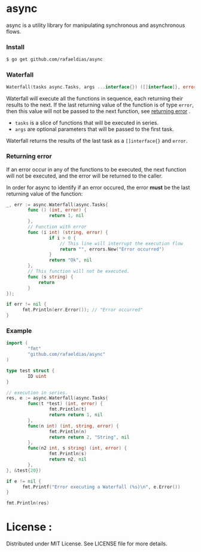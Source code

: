 # async

async is a utility library for manipulating synchronous and asynchronous flows.

### Install

```bash
$ go get github.com/rafaeldias/async
```

### Waterfall
```go
Waterfall(tasks async.Tasks, args ...interface{}) ([]interface[}, error)
```

Waterfall will execute all the functions in sequence, each returning their results to the next. If the last returning value of the function is of type `error`, then this value will not be passed to the next function, see [returning error](#returning-error) .

- `tasks` is a slice of functions that will be executed in series.
- `args` are optional parameters that will be passed to the first task.

Waterfall returns the results of the last task as a `[]interface{}` and `error`.


### <a name="returning-error"></a>Returning error

If an error occur in any of the functions to be executed, the next function will not be executed, and the error will be returned to the caller.

In order for async to identify if an error occured, the error **must** be the last returning value of the function:

```go
_, err := async.Waterfall(async.Tasks{
        func () (int, error) {
                return 1, nil
        },
        // Function with error
        func (i int) (string, error) {
                if i > 0 {
                    // This line will interrupt the execution flow
                    return "", errors.New("Error occurred")
                }
                return "Ok", nil
        },
        // This function will not be executed.
        func (s string) {
            return
        }
});

if err != nil {
      fmt.Println(err.Error()); // "Error occurred"
}
```

### Example

```go
import (
        "fmt"
        "github.com/rafaeldias/async"
)

type test struct {
        ID uint
}

// execution in series.
res, e := async.Waterfall(async.Tasks{
        func(t *test) (int, error) {
                fmt.Println(t)
                return return 1, nil
        },
        func(n int) (int, string, error) {
                fmt.Println(n)
                return return 2, "String", nil
        },
        func(n2 int, s string) (int, error) {
                fmt.Println(s)
                return n2, nil
        },
}, &test{20})

if e != nil {
      fmt.Printf("Error executing a Waterfall (%s)\n", e.Error())
}

fmt.Println(res)

```

# License :
Distributed under MIT License. See LICENSE file for more details.
